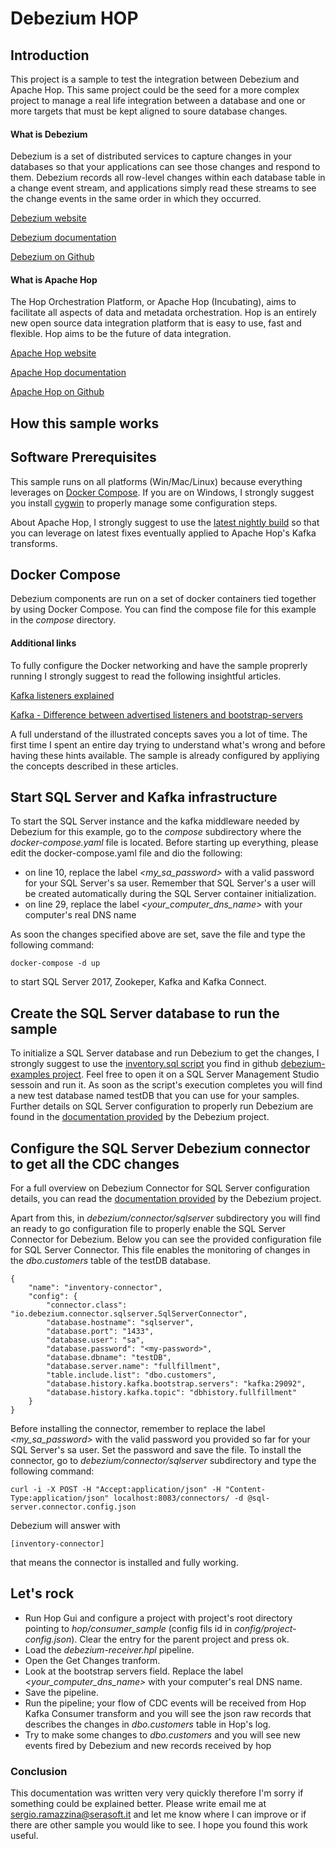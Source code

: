 
# Debezium HOP

## Introduction

This project is a sample to test the integration between Debezium and Apache Hop. 
This same project could be the seed for a more complex project to manage a real life integration
between a database and one or more targets that must be kept aligned to soure database changes.

#### What is Debezium
Debezium is a set of distributed services to capture changes in your databases so that your applications 
can see those changes and respond to them. Debezium records all row-level changes within each database 
table in a change event stream, and applications simply read these streams to see the change events in the 
same order in which they occurred.

[Debezium website](https://debezium.io/)

[Debezium documentation](https://debezium.io/documentation/reference/1.6/index.html)

[Debezium on Github](https://github.com/debezium/)

#### What is Apache Hop
The Hop Orchestration Platform, or Apache Hop (Incubating), aims to facilitate all aspects of data 
and metadata orchestration. Hop is an entirely new open source data integration platform that is easy to use, 
fast and flexible. Hop aims to be the future of data integration.

[Apache Hop website](https://hop.apache.org/)

[Apache Hop documentation](https://hop.apache.org/manual/latest/getting-started/)

[Apache Hop on Github](https://github.com/apache/incubator-hop)

## How this sample works

## Software Prerequisites
This sample runs on all platforms (Win/Mac/Linux) because everything leverages on [Docker Compose](https://docs.docker.com/compose/). If you are on Windows, I strongly suggest you install [cygwin](https://www.cygwin.com/) to properly manage some configuration steps. 

About Apache Hop, I strongly suggest to use the [latest nightly build](https://repository.apache.org/content/repositories/snapshots/org/apache/hop/hop-client/1.0-SNAPSHOT/) so that you can leverage on latest fixes eventually applied to Apache Hop's Kafka transforms.

## Docker Compose
Debezium components are run on a set of docker containers tied together by using Docker Compose. You can find the compose file for this example in the _compose_ directory.

#### Additional links
To fully configure the Docker networking and have the sample proprerly running I strongly suggest to read the following insightful articles.

[Kafka listeners explained](https://www.confluent.io/blog/kafka-listeners-explained/)

[Kafka - Difference between advertised listeners and bootstrap-servers](https://stackoverflow.com/questions/60847050/what-is-the-difference-between-advertised-listeners-and-bootstrap-servers)

A full understand of the illustrated concepts saves you a lot of time. The first time I spent an entire day trying to understand what's wrong and before having these hints available. The sample is already configured by appliying the concepts described in these articles.

## Start SQL Server and Kafka infrastructure
To start the SQL Server instance and the kafka middleware needed by Debezium for this example, go to the _compose_ subdirectory where the _docker-compose.yaml_ file is located. Before starting up everything, please edit the docker-compose.yaml file and dio the following:

* on line 10, replace the label _<my_sa_password>_ with a valid password for your SQL Server's sa user. Remember that SQL Server's a user will be created automatically during the SQL Server container initialization.
* on line 29, replace the label _<your_computer_dns_name>_ with your computer's real DNS name

As soon the changes specified above are set, save the file and type the following command:

    docker-compose -d up

to start SQL Server 2017, Zookeper, Kafka and Kafka Connect.

## Create the SQL Server database to run the sample
To initialize a SQL Server database and run Debezium to get the changes, I strongly suggest to use the [inventory.sql script](https://raw.githubusercontent.com/debezium/debezium-examples/master/sql-server-read-replica/debezium-sqlserver-init/inventory.sql)  you find in github [debezium-examples project](https://github.com/debezium/debezium-examples). Feel free to open it on a SQL Server Management Studio sessoin and run it. As soon as the script's execution completes you will find a new test database named testDB that you can use for your samples. Further details on SQL Server configuration to properly run Debezium are found in the [documentation provided](https://debezium.io/documentation/reference/1.6/connectors/sqlserver.html) by the Debezium project. 

## Configure the SQL Server Debezium connector to get all the CDC changes
For a full overview on Debezium Connector for SQL Server configuration details, you can read the [documentation provided](https://debezium.io/documentation/reference/1.6/connectors/sqlserver.html) by the Debezium project.

Apart from this, in _debezium/connector/sqlserver_ subdirectory you will find an ready to go configuration file to properly enable the SQL Server Connector for Debezium.
Below you can see the provided configuration file for SQL Server Connector. This file enables the monitoring of changes in the _dbo.customers_ table of the testDB database. 

    {
        "name": "inventory-connector", 
        "config": {
            "connector.class": "io.debezium.connector.sqlserver.SqlServerConnector", 
            "database.hostname": "sqlserver", 
            "database.port": "1433", 
            "database.user": "sa", 
            "database.password": "<my-password>", 
            "database.dbname": "testDB", 
            "database.server.name": "fullfillment", 
            "table.include.list": "dbo.customers", 
            "database.history.kafka.bootstrap.servers": "kafka:29092", 
            "database.history.kafka.topic": "dbhistory.fullfillment" 
        }
    }

Before installing the connector, remember to replace the label _<my_sa_password>_ with the valid password you provided so far for your SQL Server's sa user. Set the password and save the file. To install the connector, go to _debezium/connector/sqlserver_ subdirectory and type the following command:

    curl -i -X POST -H "Accept:application/json" -H "Content-Type:application/json" localhost:8083/connectors/ -d @sql-server.connector.config.json

Debezium will answer with

    [inventory-connector]

that means the connector is installed and fully working.

## Let's rock
* Run Hop Gui and configure a project with project's root directory pointing to _hop/consumer_sample_ (config fils id in _config/project-config.json_). Clear the entry for the parent project and press ok. 
* Load the _debezium-receiver.hpl_ pipeline.
* Open the Get Changes tranform.
* Look at the bootstrap servers field. Replace the label _<your_computer_dns_name>_ with your computer's real DNS name.
* Save the pipeline.
* Run the pipeline; your flow of CDC events will be received from Hop Kafka Consumer transform and you will see the json raw records that describes the changes in _dbo.customers_ table in Hop's log.
* Try to make some changes to _dbo.customers_ and you will see new events fired by Debezium and new records received by hop

### Conclusion
This documentation was written very very quickly therefore I'm sorry if something could be explained better. Please write email me at [sergio.ramazzina@serasoft.it](mailto:sergio.ramazzina@serasoft.it) and let me know where I can improve or if there are other sample you would like to see. I hope you found this work useful.